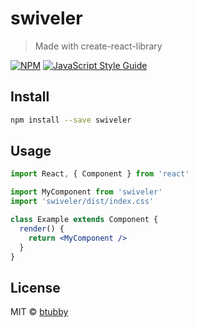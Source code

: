 # swiveler

> Made with create-react-library

[![NPM](https://img.shields.io/npm/v/swiveler.svg)](https://www.npmjs.com/package/swiveler) [![JavaScript Style Guide](https://img.shields.io/badge/code_style-standard-brightgreen.svg)](https://standardjs.com)

## Install

```bash
npm install --save swiveler
```

## Usage

```jsx
import React, { Component } from 'react'

import MyComponent from 'swiveler'
import 'swiveler/dist/index.css'

class Example extends Component {
  render() {
    return <MyComponent />
  }
}
```

## License

MIT © [btubby](https://github.com/btubby)
